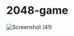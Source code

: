 # 2048-game
![Screenshot (41)](https://github.com/iamsuhail/2048-game/assets/78575837/d576caeb-9f22-49f3-88fa-84064ade94a7)
